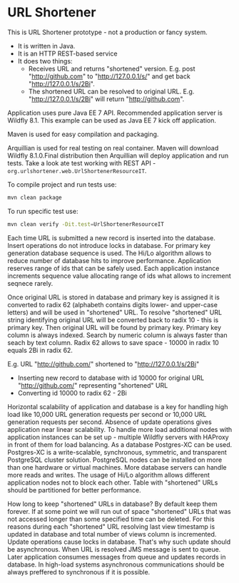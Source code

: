 URL Shortener
=============

This is URL Shortener prototype - not a production or fancy system.

* It is written in Java.
* It is an HTTP REST-based service
* It does two things:
  * Receives URL and returns "shortened" version. E.g. post "http://github.com" to "http://127.0.0.1/s/" and get back "http://127.0.0.1/s/2Bi".
  * The shortened URL can be resolved to original URL. E.g. "http://127.0.0.1/s/2Bi" will return "http://github.com".

Application uses pure Java EE 7 API. Recommended application server is Wildfly 8.1. This example can be used as Java EE 7 kick off application.

Maven is used for easy compilation and packaging.

Arquillian is used for real testing on real container. 
Maven will download Wildfly 8.1.0.Final distribution then Arquillian will deploy application and run tests. 
Take a look ate test working with REST API - `org.urlshortener.web.UrlShortenerResourceIT`.

To compile project and run tests use:

```bash
mvn clean package
```

To run specific test use:

```bash
mvn clean verify -Dit.test=UrlShortenerResourceIT
```

Each time URL is submitted a new record is inserted into the database.
Insert operations do not introduce locks in database. 
For primary key generation database sequence is used. 
The Hi/Lo algorithm allows to reduce number of database hits to improve performance. 
Application reserves range of ids that can be safely used. Each application instance increments sequence value allocating range of ids what allows to increment seqnece rarely. 

Once original URL is stored in database and primary key is assigned it is converted to radix 62 (alphabeth contains digits lower- and upper-case letters) and will be used in "shortened" URL. 
To resolve "shortened" URL string identifying original URL will be converted back to radix 10 - this is primary key. Then original URL will be found by primary key. 
Primary key column is always indexed. Search by numeric column is always faster than seach by text column. 
Radix 62 allows to save space - 10000 in radix 10 equals 2Bi in radix 62.

E.g. URL "http://github.com/" shortened to "http://127.0.0.1/s/2Bi"

* Inserting new record to database with id 10000 for original URL "http://github.com/" representing "shortened" URL 
* Converting id 10000 to radix 62 - 2Bi

Horizontal scalability of application and database is a key for handling high load like 10,000 URL generation requests per second or 10,000 URL generation requests per second. 
Absence of update operations gives application near linear scalability. 
To handle more load additional nodes with application instances can be set up - multiple Wildfly servers with HAProxy in front of them for load balancing. 
As a database Postgres-XC can be used. Postgres-XC is a write-scalable, synchronous, symmetric, and transparent PostgreSQL cluster solution. PostgreSQL nodes can be installed on more than one hardware or virtual machines. 
More database servers can handle more reads and writes.
The usage of Hi/Lo algorithm allows different application nodes not to block each other. 
Table with "shortened" URLs should be partitioned for better performance. 

How long to keep "shortened" URLs in database? By default keep them forever. If at some point we will run out of space "shortened" URLs that was not accessed longer than some specified time can be deleted.
For this reasons during each "shortened" URL resolving last view timestamp is updated in database and total number of views column is incremented.
Update operations cause locks in database. That's why such update should be asynchronous. When URL is resolved JMS message is sent to queue. Later application consumes messages from queue and updates records in database.
In high-load systems asynchronous communications should be always preffered to synchronous if it is possible.
